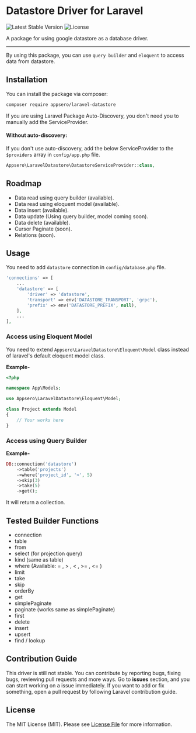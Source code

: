 # Datastore Driver for Laravel

![Latest Stable Version](https://poser.pugx.org/a1comms/laravel-datastore/v)
![License](https://poser.pugx.org/a1comms/laravel-datastore/license)

A package for using google datastore as a database driver.

---
By using this package, you can use `query builder` and `eloquent` to access data from datastore.

## Installation

You can install the package via composer:

```bash
composer require appsero/laravel-datastore
```

If you are using Laravel Package Auto-Discovery, you don't need you to manually add the ServiceProvider.

#### Without auto-discovery:

If you don't use auto-discovery, add the below ServiceProvider to the `$providers` array in `config/app.php` file.

```php
Appsero\LaravelDatastore\DatastoreServiceProvider::class,
```

## Roadmap
- Data read using query builder (available).
- Data read using eloquent model (available).
- Data insert (available).
- Data update (Using query builder, model coming soon).
- Data delete (available).
- Cursor Paginate (soon).
- Relations (soon).

## Usage

You need to add `datastore` connection in `config/database.php` file.

```php
'connections' => [
    ...
    'datastore' => [
        'driver' => 'datastore',
        'transport' => env('DATASTORE_TRANSPORT', 'grpc'),
        'prefix' => env('DATASTORE_PREFIX', null),
    ],
    ...
],
```

### Access using Eloquent Model

You need to extend `Appsero\LaravelDatastore\Eloquent\Model` class instead of laravel's default eloquent model class.

**Example-**
```php
<?php

namespace App\Models;

use Appsero\LaravelDatastore\Eloquent\Model;

class Project extends Model
{
    // Your works here
}

```

### Access using Query Builder

**Example-**
```php
DB::connection('datastore')
    ->table('projects')
    ->where('project_id', '>', 5)
    ->skip(3)
    ->take(5)
    ->get();
```
It will return a collection.

## Tested Builder Functions
- connection
- table
- from
- select (for projection query)
- kind (same as table)
- where (Available:  = , > , < , >= , <= )
- limit
- take
- skip
- orderBy
- get
- simplePaginate
- paginate (works same as simplePaginate)
- first
- delete
- insert
- upsert
- find / lookup

## Contribution Guide

This driver is still not stable. You can contribute by reporting bugs, fixing bugs, reviewing pull requests and more ways.
Go to **issues** section, and you can start working on a issue immediately.
If you want to add or fix something, open a pull request by following Laravel contribution guide.

## License

The MIT License (MIT). Please see [License File](LICENSE) for more information.